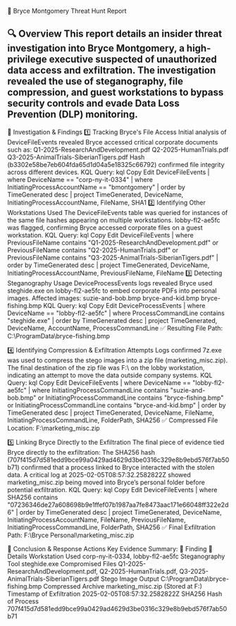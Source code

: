 🚨 Bryce Montgomery Threat Hunt Report


🔍 Overview
This report details an insider threat investigation into Bryce Montgomery, a high-privilege executive suspected of unauthorized data access and exfiltration. The investigation revealed the use of steganography, file compression, and guest workstations to bypass security controls and evade Data Loss Prevention (DLP) monitoring.
---

🔬 Investigation & Findings
1️⃣ Tracking Bryce's File Access
Initial analysis of DeviceFileEvents revealed Bryce accessed critical corporate documents such as:
Q1-2025-ResearchAndDevelopment.pdf
Q2-2025-HumanTrials.pdf
Q3-2025-AnimalTrials-SiberianTigers.pdf
Hash (b3302e58be7eb604fda65d1d04a5e18325c66792) confirmed file integrity across different devices.
KQL Query:
kql
Copy
Edit
DeviceFileEvents
| where DeviceName == "corp-ny-it-0334"
| where InitiatingProcessAccountName == "bmontgomery"
| order by TimeGenerated desc 
| project TimeGenerated, DeviceName, InitiatingProcessAccountName, FileName, SHA1
2️⃣ Identifying Other Workstations Used
The DeviceFileEvents table was queried for instances of the same file hashes appearing on multiple workstations.
lobby-fl2-ae5fc was flagged, confirming Bryce accessed corporate files on a guest workstation.
KQL Query:
kql
Copy
Edit
DeviceFileEvents
| where PreviousFileName contains "Q1-2025-ResearchAndDevelopment.pdf" 
   or PreviousFileName contains "Q2-2025-HumanTrials.pdf" 
   or PreviousFileName contains "Q3-2025-AnimalTrials-SiberianTigers.pdf"
| order by TimeGenerated desc
| project TimeGenerated, DeviceName, InitiatingProcessAccountName, PreviousFileName, FileName
3️⃣ Detecting Steganography Usage
DeviceProcessEvents logs revealed Bryce used steghide.exe on lobby-fl2-ae5fc to embed corporate PDFs into personal images.
Affected images:
suzie-and-bob.bmp
bryce-and-kid.bmp
bryce-fishing.bmp
KQL Query:
kql
Copy
Edit
DeviceProcessEvents
| where DeviceName == "lobby-fl2-ae5fc"
| where ProcessCommandLine contains "steghide.exe"
| order by TimeGenerated desc
| project TimeGenerated, DeviceName, AccountName, ProcessCommandLine
✅ Resulting File Path: C:\ProgramData\bryce-fishing.bmp

4️⃣ Identifying Compression & Exfiltration Attempts
Logs confirmed 7z.exe was used to compress the stego images into a zip file (marketing_misc.zip).
The final destination of the zip file was F:\ on the lobby workstation, indicating an attempt to move the data outside company systems.
KQL Query:
kql
Copy
Edit
DeviceFileEvents
| where DeviceName == "lobby-fl2-ae5fc"
| where InitiatingProcessCommandLine contains "suzie-and-bob.bmp" 
   or InitiatingProcessCommandLine contains "bryce-fishing.bmp" 
   or InitiatingProcessCommandLine contains "bryce-and-kid.bmp"
| order by TimeGenerated desc
| project TimeGenerated, DeviceName, FileName, InitiatingProcessCommandLine, FolderPath, SHA256
✅ Compressed File Location: F:\marketing_misc.zip

5️⃣ Linking Bryce Directly to the Exfiltration
The final piece of evidence tied Bryce directly to the exfiltration:
The SHA256 hash (707f415d7d581edd9bce99a0429ad4629d3be0316c329e8b9ebd576f7ab50b71) confirmed that a process linked to Bryce interacted with the stolen data.
A critical log at 2025-02-05T08:57:32.2582822Z showed marketing_misc.zip being moved into Bryce’s personal folder before potential exfiltration.
KQL Query:
kql
Copy
Edit
DeviceFileEvents
| where SHA256 contains "07236346de27a608698b9e1ffef07b1987aa7fe8473aac171e66048ff322e2d6"
| order by TimeGenerated desc 
| project TimeGenerated, DeviceName, InitiatingProcessAccountName, FileName, PreviousFileName, InitiatingProcessCommandLine, FolderPath, SHA256
✅ Final Exfiltration Path: F:\Bryce Personal\marketing_misc.zip

🚀 Conclusion & Response Actions
Key Evidence Summary:
🚨 Finding	📝 Details
Workstation Used	corp-ny-it-0334, lobby-fl2-ae5fc
Steganography Tool	steghide.exe
Compromised Files	Q1-2025-ResearchAndDevelopment.pdf, Q2-2025-HumanTrials.pdf, Q3-2025-AnimalTrials-SiberianTigers.pdf
Stego Image Output	C:\ProgramData\bryce-fishing.bmp
Compressed Archive	marketing_misc.zip (Stored at F:\)
Timestamp of Exfiltration	2025-02-05T08:57:32.2582822Z
SHA256 Hash of Process	707f415d7d581edd9bce99a0429ad4629d3be0316c329e8b9ebd576f7ab50b71
